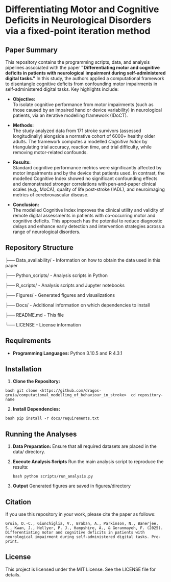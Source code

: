 # Differentiating Motor and Cognitive Deficits in Neurological Disorders via a fixed-point iteration method

## Paper Summary

This repository contains the programming scripts, data, and analysis pipelines associated with the paper **"Differentiating motor and cognitive deficits in patients with neurological impairment during self-administered digital tasks."** In this study, the authors applied a computational framework to disentangle cognitive deficits from confounding motor impairments in self-administered digital tasks. Key highlights include:

-   **Objective:**\
    To isolate cognitive performance from motor impairments (such as those caused by an impaired hand or device variability) in neurological patients, via an iterative modelling framework (IDoCT).

-   **Methods:**\
    The study analyzed data from 171 stroke survivors (assessed longitudinally) alongside a normative cohort of 6000+ healthy older adults. The framework computes a modelled *Cognitive Index* by triangulating trial accuracy, reaction time, and trial difficulty, while removing motor-related confounds.

-   **Results:**\
    Standard cognitive performance metrics were significantly affected by motor impairments and by the device that patients used. In contrast, the modelled Cognitive Index showed no significant confounding effects and demonstrated stronger correlations with pen-and-paper clinical scales (e.g., MoCA), quality of life post-stroke (IADL), and neuroimaging metrics of cerebrovascular disease.

-   **Conclusion:**\
    The modelled Cognitive Index improves the clinical utility and validity of remote digital assessments in patients with co-occurring motor and cognitive deficits. This approach has the potential to reduce diagnostic delays and enhance early detection and intervention strategies across a range of neurological disorders.

## Repository Structure

├── Data_availability/ - Information on how to obtain the data used in this paper

├── Python_scripts/ - Analysis scripts in Python

├── R_scripts/ - Analysis scripts and Jupyter notebooks

├── Figures/ - Generated figures and visualizations

├── Docs/ - Additional information on which dependencies to install

├── README.md - This file

└── LICENSE - License information

## Requirements

-   **Programming Languages:** Python 3.10.5 and R 4.3.1

## Installation

1.  **Clone the Repository:**

`bash git clone <https://github.com/dragos-gruia/computational_modelling_of_behaviour_in_stroke>  cd repository-name`

2.  **Install Dependencies:**

`bash pip install -r docs/requirements.txt`

## Running the Analyses

1.  **Data Preparation:** Ensure that all required datasets are placed in the data/ directory.

2.  **Execute Analysis Scripts** Run the main analysis script to reproduce the results:

    `bash python scripts/run_analysis.py`

3.  **Output** Generated figures are saved in figures/directory

## Citation

If you use this repository in your work, please cite the paper as follows:

`Gruia, D.-C., Giunchiglia, V., Braban, A., Parkinson, N., Banerjee, S., Kwan, J., Hellyer, P. J., Hampshire, A., & Geranmayeh, F. (2025). Differentiating motor and cognitive deficits in patients with neurological impairment during self-administered digital tasks. Pre-print.`

## License

This project is licensed under the MIT License. See the LICENSE file for details.
